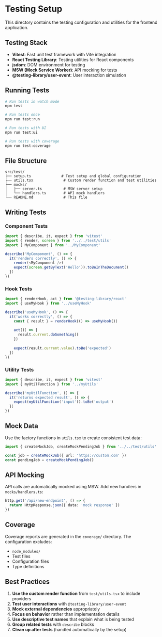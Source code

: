 # Testing Setup

This directory contains the testing configuration and utilities for the frontend application.

## Testing Stack

- **Vitest**: Fast unit test framework with Vite integration
- **React Testing Library**: Testing utilities for React components
- **jsdom**: DOM environment for testing
- **MSW (Mock Service Worker)**: API mocking for tests
- **@testing-library/user-event**: User interaction simulation

## Running Tests

```bash
# Run tests in watch mode
npm test

# Run tests once
npm run test:run

# Run tests with UI
npm run test:ui

# Run tests with coverage
npm run test:coverage
```

## File Structure

```
src/test/
├── setup.ts              # Test setup and global configuration
├── utils.tsx              # Custom render function and test utilities
├── mocks/
│   ├── server.ts          # MSW server setup
│   └── handlers.ts        # API mock handlers
└── README.md              # This file
```

## Writing Tests

### Component Tests

```typescript
import { describe, it, expect } from 'vitest'
import { render, screen } from '../../test/utils'
import { MyComponent } from '../MyComponent'

describe('MyComponent', () => {
  it('renders correctly', () => {
    render(<MyComponent />)
    expect(screen.getByText('Hello')).toBeInTheDocument()
  })
})
```

### Hook Tests

```typescript
import { renderHook, act } from '@testing-library/react'
import { useMyHook } from '../useMyHook'

describe('useMyHook', () => {
  it('works correctly', () => {
    const { result } = renderHook(() => useMyHook())
    
    act(() => {
      result.current.doSomething()
    })
    
    expect(result.current.value).toBe('expected')
  })
})
```

### Utility Tests

```typescript
import { describe, it, expect } from 'vitest'
import { myUtilFunction } from '../myUtils'

describe('myUtilFunction', () => {
  it('returns expected result', () => {
    expect(myUtilFunction('input')).toBe('output')
  })
})
```

## Mock Data

Use the factory functions in `utils.tsx` to create consistent test data:

```typescript
import { createMockJob, createMockPendingJob } from '../../test/utils'

const job = createMockJob({ url: 'https://custom.com' })
const pendingJob = createMockPendingJob()
```

## API Mocking

API calls are automatically mocked using MSW. Add new handlers in `mocks/handlers.ts`:

```typescript
http.get('/api/new-endpoint', () => {
  return HttpResponse.json({ data: 'mock response' })
})
```

## Coverage

Coverage reports are generated in the `coverage/` directory. The configuration excludes:
- `node_modules/`
- Test files
- Configuration files
- Type definitions

## Best Practices

1. **Use the custom render function** from `test/utils.tsx` to include providers
2. **Test user interactions** with `@testing-library/user-event`
3. **Mock external dependencies** appropriately
4. **Focus on behavior** rather than implementation details
5. **Use descriptive test names** that explain what is being tested
6. **Group related tests** with `describe` blocks
7. **Clean up after tests** (handled automatically by the setup)